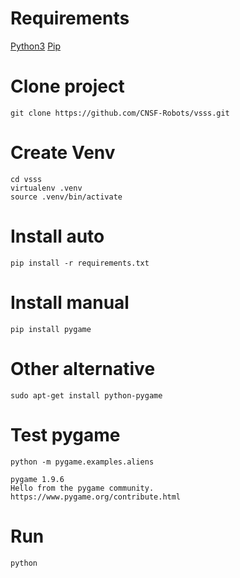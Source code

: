 # Requirements

[Python3](#)
[Pip](#)

# Clone project

    git clone https://github.com/CNSF-Robots/vsss.git
    

# Create Venv
    cd vsss
    virtualenv .venv
    source .venv/bin/activate

# Install auto

    pip install -r requirements.txt

# Install manual

    pip install pygame

# Other alternative

    sudo apt-get install python-pygame


# Test pygame

    python -m pygame.examples.aliens

    pygame 1.9.6
    Hello from the pygame community. https://www.pygame.org/contribute.html

# Run

    python 

